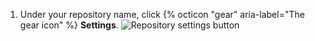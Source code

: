 1. Under your repository name, click {% octicon "gear" aria-label="The gear icon" %}
   **Settings**.
   ![Repository settings button](/assets/images/help/repository/repo-actions-settings.png)
